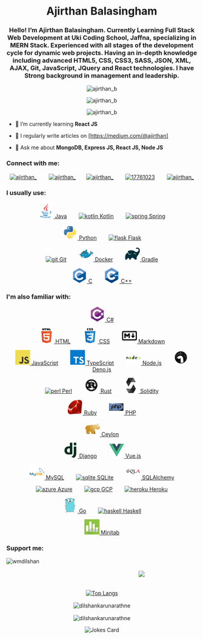 <h1 align="center">Ajirthan Balasingham</h1>

<!-- <center><img align="center" src="https://phoenixfreehost.000webhostapp.com/uploads/background.jpg" alt="dilshan" /></center> -->

<h3 align="center">
   Hello! I’m Ajirthan Balasingham. Currently Learning Full Stack Web Development at Uki Coding School, Jaffna, specializing in MERN Stack. Experienced with all stages of the development cycle for dynamic web projects. Having an in-depth knowledge including advanced HTML5, CSS, CSS3, SASS, JSON, XML, AJAX, Git, JavaScript, JQuery and React technologies. I have Strong background in management and leadership. 
</h3>

<p></p><p></p>
<div align="center">
  <img src="https://komarev.com/ghpvc/?username=ajirthan&style=for-the-badge&color=blueviolet" alt="ajirthan_b" />
</div>
<p></p><p></p>

<div align="center">
<img src="https://github-profile-trophy.vercel.app/?username=ajirthan&theme=dracula&title=Commits,Followers,Repositories,Stars&margin-w=10&margin-h=10&no-bg=true&no-frame=true&column=4" alt="ajirthan_b" />
</div>
<p></p><p></p>
<div align="center">
<img src="https://github-profile-trophy.vercel.app/?username=ajirthan&theme=dracula&title=MultiLanguage,Issues,PullRequest&margin-w=10&margin-h=10&no-bg=true&no-frame=true&column=3" alt="ajirthan_b" />
</div>


- 🌱 I’m currently learning **React JS**

- 📝 I regularly write articles on [https://medium.com/@ajirthan]

- 💬 Ask me about **MongoDB, Express JS, React JS, Node JS**

<div align="center">

<h3 align="left">Connect with me:</h3>
<p align="center">
<a href="https://dev.to/ajirthan" target="blank"><img align="center" src="https://raw.githubusercontent.com/rahuldkjain/github-profile-readme-generator/master/src/images/icons/Social/devto.svg" alt="ajirthan_" height="30" width="40" /></a> &nbsp;&nbsp;&nbsp;&nbsp;&nbsp;&nbsp;
<a href="https://twitter.com/ajirthan_" target="blank"><img align="center" src="https://raw.githubusercontent.com/rahuldkjain/github-profile-readme-generator/master/src/images/icons/Social/twitter.svg" alt="ajirthan_" height="30" width="40" /></a>&nbsp;&nbsp;&nbsp;&nbsp;&nbsp;&nbsp;
<a href="https://linkedin.com/in/ajirthan" target="blank"><img align="center" src="https://raw.githubusercontent.com/rahuldkjain/github-profile-readme-generator/master/src/images/icons/Social/linked-in-alt.svg" alt="ajirthan_" height="30" width="40" /></a> &nbsp;&nbsp;&nbsp;&nbsp;&nbsp;&nbsp;
<a href="https://stackoverflow.com/users/17761023" target="blank"><img align="center" src="https://raw.githubusercontent.com/rahuldkjain/github-profile-readme-generator/master/src/images/icons/Social/stack-overflow.svg" alt="17761023" height="30" width="40" /></a> &nbsp;&nbsp;&nbsp;&nbsp;&nbsp;&nbsp;
<a href="https://fb.com/Ajirthan28" target="blank"><img align="center" src="https://raw.githubusercontent.com/rahuldkjain/github-profile-readme-generator/master/src/images/icons/Social/facebook.svg" alt="ajirthan_" height="30" width="40" />
</a>
<!--
<a href="https://www.youtube.com/c/dilshan karunarathne" target="blank"><img align="center" src="https://raw.githubusercontent.com/rahuldkjain/github-profile-readme-generator/master/src/images/icons/Social/youtube.svg" alt="dilshan karunarathne" height="30" width="40" /></a>
-->
</p>



<h3 align="left">I usually use:</h3>
<p align="center"> 

 <a href="https://www.java.com" target="_blank" rel="noreferrer"> <img src="https://raw.githubusercontent.com/devicons/devicon/master/icons/java/java-original.svg" alt="java" width="40" height="40"/> Java</a> &nbsp;&nbsp;&nbsp;&nbsp;&nbsp;&nbsp; <a href="https://kotlinlang.org" target="_blank" rel="noreferrer"> <img src="https://www.vectorlogo.zone/logos/kotlinlang/kotlinlang-icon.svg" alt="kotlin" width="40" height="40"/> Kotlin</a> &nbsp;&nbsp;&nbsp;&nbsp;&nbsp;&nbsp; <a href="https://spring.io/" target="_blank" rel="noreferrer"> <img src="https://www.vectorlogo.zone/logos/springio/springio-icon.svg" alt="spring" width="40" height="40"/> Spring</a>
 
 
 <a href="https://www.python.org" target="_blank" rel="noreferrer"> <img src="https://raw.githubusercontent.com/devicons/devicon/master/icons/python/python-original.svg" alt="python" width="40" height="40"/> Python</a>  &nbsp;&nbsp;&nbsp;&nbsp;&nbsp;&nbsp; <a href="https://flask.palletsprojects.com/" target="_blank" rel="noreferrer"> <img src="https://www.vectorlogo.zone/logos/pocoo_flask/pocoo_flask-icon.svg" alt="flask" width="40" height="40"/> Flask</a>

<!-- git docker gradle -->
<a href="https://git-scm.com/" target="_blank" rel="noreferrer"> <img src="https://www.vectorlogo.zone/logos/git-scm/git-scm-icon.svg" alt="git" width="40" height="40"/> Git</a> &nbsp;&nbsp;&nbsp;&nbsp;&nbsp;&nbsp; <a href="https://www.docker.com/" target="_blank" rel="noreferrer"> <img src="https://github.com/devicons/devicon/raw/master/icons/docker/docker-original.svg" alt="docker" width="40" height="40"/> Docker</a> &nbsp;&nbsp;&nbsp;&nbsp;&nbsp;&nbsp; <a href="https://gradle.org/" target="_blank" rel="noreferrer"> <img src="https://github.com/devicons/devicon/raw/master/icons/gradle/gradle-plain.svg" alt="docker" width="40" height="40"/> Gradle</a> 

<a href="https://www.cprogramming.com/" target="_blank" rel="noreferrer"> <img src="https://raw.githubusercontent.com/devicons/devicon/master/icons/c/c-original.svg" alt="c" width="40" height="40"/> C</a> &nbsp;&nbsp;&nbsp;&nbsp;&nbsp;&nbsp; <a href="https://www.w3schools.com/cpp/" target="_blank" rel="noreferrer"> <img src="https://raw.githubusercontent.com/devicons/devicon/master/icons/cplusplus/cplusplus-original.svg" alt="cplusplus" width="40" height="40"/> C++</a>


</p>

<h3 align="left">I'm also familiar with:</h3>
<p align="center"> 

<!-- dot net -->
<a href="https://www.w3schools.com/cs/" target="_blank" rel="noreferrer"> <img src="https://raw.githubusercontent.com/devicons/devicon/master/icons/csharp/csharp-original.svg" alt="csharp" width="40" height="40"/> C#</a> <!-- &nbsp;&nbsp;&nbsp;&nbsp;&nbsp;&nbsp; <a href="https://dotnet.microsoft.com/apps/xamarin" target="_blank" rel="noreferrer"> <img src="https://raw.githubusercontent.com/detain/svg-logos/780f25886640cef088af994181646db2f6b1a3f8/svg/xamarin.svg" alt="xamarin" width="40" height="40"/> Xamarin</a> -->


<!-- markup -->
<a href="https://www.w3.org/html/" target="_blank" rel="noreferrer"> <img src="https://raw.githubusercontent.com/devicons/devicon/master/icons/html5/html5-original-wordmark.svg" alt="html5" width="40" height="40"/> HTML</a> &nbsp;&nbsp;&nbsp;&nbsp;&nbsp;&nbsp; <a href="https://www.w3schools.com/css/" target="_blank" rel="noreferrer"> <img src="https://raw.githubusercontent.com/devicons/devicon/master/icons/css3/css3-original-wordmark.svg" alt="css3" width="40" height="40"/> CSS</a> &nbsp;&nbsp;&nbsp;&nbsp;&nbsp;&nbsp; <a href="https://www.markdownguide.org/" target="_blank" rel="noreferrer"> <img src="https://github.com/devicons/devicon/raw/master/icons/markdown/markdown-original.svg" alt="markdown" width="40" height="40"/> Markdown</a> 

<!-- pls -->
<a href="https://developer.mozilla.org/en-US/docs/Web/JavaScript" target="_blank" rel="noreferrer"> <img src="https://raw.githubusercontent.com/devicons/devicon/master/icons/javascript/javascript-original.svg" alt="javascript" width="40" height="40"/> JavaScript</a> &nbsp;&nbsp;&nbsp;&nbsp;&nbsp;&nbsp; <a href="https://www.typescriptlang.org/" target="_blank" rel="noreferrer"> <img src="https://raw.githubusercontent.com/devicons/devicon/master/icons/typescript/typescript-original.svg" alt="typescript" width="40" height="40"/> TypeScript</a> &nbsp;&nbsp;&nbsp;&nbsp;&nbsp;&nbsp; <a href="https://nodejs.org" target="_blank" rel="noreferrer"> <img src="https://raw.githubusercontent.com/devicons/devicon/master/icons/nodejs/nodejs-original-wordmark.svg" alt="nodejs" width="40" height="40"/> Node.js</a> &nbsp;&nbsp;&nbsp;&nbsp;&nbsp;&nbsp; <a href="https://deno.land/" target="_blank" rel="noreferrer"> <img src="https://github.com/devicons/devicon/raw/master/icons/denojs/denojs-original.svg" alt="nodejs" width="40" height="40"/> Deno.js</a>

<!-- pls -->
<a href="https://www.perl.org/" target="_blank" rel="noreferrer"> <img src="https://api.iconify.design/logos-perl.svg" alt="perl" width="40" height="40"/> Perl</a> &nbsp;&nbsp;&nbsp;&nbsp;&nbsp;&nbsp; <a href="https://www.rust-lang.org" target="_blank" rel="noreferrer"> <img src="https://raw.githubusercontent.com/devicons/devicon/master/icons/rust/rust-plain.svg" alt="rust" width="40" height="40"/> Rust</a> &nbsp;&nbsp;&nbsp;&nbsp;&nbsp;&nbsp; <a href="https://soliditylang.org/" target="_blank" rel="noreferrer"> <img src="https://github.com/devicons/devicon/raw/master/icons/solidity/solidity-original.svg" alt="rust" width="40" height="40"/> Solidity</a> 

<!-- ruby rails -->
<a href="https://www.ruby-lang.org/en/" target="_blank" rel="noreferrer"> <img src="https://raw.githubusercontent.com/devicons/devicon/master/icons/ruby/ruby-original.svg" alt="ruby" width="40" height="40"/> Ruby</a> <!--  &nbsp;&nbsp;&nbsp;&nbsp;&nbsp;&nbsp; <a href="https://rubyonrails.org" target="_blank" rel="noreferrer"> <img src="https://raw.githubusercontent.com/devicons/devicon/master/icons/rails/rails-original-wordmark.svg" alt="rails" width="40" height="40"/> Rails</a> --> &nbsp;&nbsp;&nbsp;&nbsp;&nbsp;&nbsp; <a href="https://www.php.net" target="_blank" rel="noreferrer"> <img src="https://raw.githubusercontent.com/devicons/devicon/master/icons/php/php-original.svg" alt="php" width="40" height="40"/> PHP</a>

<!-- ceylon -->
<a href="" target="_blank" rel="noreferrer"> <img src="https://github.com/devicons/devicon/raw/master/icons/ceylon/ceylon-original.svg" alt="nodejs" width="40" height="40"/> Ceylon</a> 


<!-- frameworks -->
<a href="https://www.djangoproject.com/" target="_blank" rel="noreferrer"> <img src="https://raw.githubusercontent.com/devicons/devicon/master/icons/django/django-plain.svg" alt="django" width="40" height="40"/> Django</a> &nbsp;&nbsp;&nbsp;&nbsp;&nbsp;&nbsp; <a href="https://vuejs.org/" target="_blank" rel="noreferrer"> <img src="https://github.com/devicons/devicon/raw/master/icons/vuejs/vuejs-original.svg" alt="rust" width="40" height="40"/> Vue.js</a> 



<!-- dbms -->
<a href="https://www.mysql.com/" target="_blank" rel="noreferrer"> <img src="https://raw.githubusercontent.com/devicons/devicon/master/icons/mysql/mysql-original-wordmark.svg" alt="mysql" width="40" height="40"/> MySQL</a>  &nbsp;&nbsp;&nbsp;&nbsp;&nbsp;&nbsp; <a href="https://www.sqlite.org/" target="_blank" rel="noreferrer"> <img src="https://www.vectorlogo.zone/logos/sqlite/sqlite-icon.svg" alt="sqlite" width="40" height="40"/> SQLite</a> &nbsp;&nbsp;&nbsp;&nbsp;&nbsp;&nbsp; <a href="https://www.sqlalchemy.org/" target="_blank" rel="noreferrer"> <img src="https://github.com/devicons/devicon/raw/master/icons/sqlalchemy/sqlalchemy-original.svg" alt="sqlite" width="40" height="40"/> SQLAlchemy</a> 


<!-- Clouds -->
<a href="https://azure.microsoft.com/en-in/" target="_blank" rel="noreferrer"> <img src="https://www.vectorlogo.zone/logos/microsoft_azure/microsoft_azure-icon.svg" alt="azure" width="40" height="40"/> Azure</a> &nbsp;&nbsp;&nbsp;&nbsp;&nbsp;&nbsp; <a href="https://cloud.google.com" target="_blank" rel="noreferrer"> <img src="https://www.vectorlogo.zone/logos/google_cloud/google_cloud-icon.svg" alt="gcp" width="40" height="40"/> GCP</a> &nbsp;&nbsp;&nbsp;&nbsp;&nbsp;&nbsp; <a href="https://heroku.com" target="_blank" rel="noreferrer"> <img src="https://www.vectorlogo.zone/logos/heroku/heroku-icon.svg" alt="heroku" width="40" height="40"/> Heroku</a> 


<!-- misc -->
<a href="https://golang.org" target="_blank" rel="noreferrer"> <img src="https://raw.githubusercontent.com/devicons/devicon/master/icons/go/go-original.svg" alt="go" width="40" height="40"/> Go</a> &nbsp;&nbsp;&nbsp;&nbsp;&nbsp;&nbsp; <a href="https://www.haskell.org/" target="_blank" rel="noreferrer"> <img src="https://upload.wikimedia.org/wikipedia/commons/1/1c/Haskell-Logo.svg" alt="haskell" width="40" height="40"/> Haskell</a> 


<a href="https://www.minitab.com/en-us/" target="_blank" rel="noreferrer"> <img src="https://github.com/devicons/devicon/raw/master/icons/minitab/minitab-original.svg" alt="nodejs" width="40" height="40"/> Minitab</a>


</p>
</div>



<h3 align="left">Support me: </h3>
<p><a href="https://www.buymeacoffee.com/wmdilshan"> <img align="left" src="https://cdn.buymeacoffee.com/buttons/v2/default-yellow.png" height="50" width="210" alt="wmdilshan" /></a></p><br><br>

<!-- grid snake -->
<div align="center">
  <img src="https://github.com/dilshankarunarathne/dilshankarunarathne/blob/output/github-contribution-grid-snake.svg"/>
</div>

<br />

<div align="center">

<!-- top languages -->

[![Top Langs](https://github-readme-stats.vercel.app/api/top-langs/?username=dilshankarunarathne&show_icons=true&theme=dracula&locale=en&layout=compact&hide_border=true)](https://github.com/anuraghazra/github-readme-stats)

<!-- 
<p></p>
<img align="center" src="https://github-readme-stats.vercel.app/api/top-langs?username=dilshankarunarathne&show_icons=true&theme=dracula&locale=en&layout=compact&hide_border=true" alt="dilshankarunarathne" />    
<p></p>
-->


<img align="center" src="https://github-readme-stats.vercel.app/api?username=dilshankarunarathne&show_icons=true&theme=dracula&locale=en&hide_border=true" alt="dilshankarunarathne" />
<p></p>

<p><img align="center" src="https://github-readme-streak-stats.herokuapp.com/?user=dilshankarunarathne&theme=dracula&hide_border=true&date_format=M%20j%5B%2C%20Y%5D" alt="dilshankarunarathne" /></p>
  </div>
<p></p>

  <div align="center">
<img src="https://readme-jokes.vercel.app/api?hideBorder&qColor=%23ff79c6&aColor=%238be9fd&bgColor=%23282a36&textColor=%238be9fd" alt="Jokes Card" />
</div>
